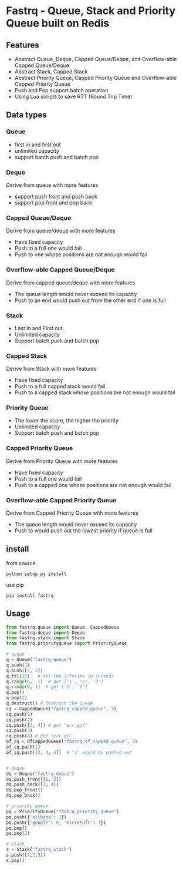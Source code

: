 # Fastrq - Queue, Stack and Priority Queue built on Redis

## Features

+ Abstract Queue, Deque, Capped Queue/Deque, and Overflow-able Capped Queue/Deque
+ Abstract Stack, Capped Stack
+ Abstract Priority Queue, Capped Priority Queue and Overflow-able Capped Priority Queue
+ Push and Pop support batch operation
+ Using Lua scripts to save RTT (Round Trip Time)

## Data types

### Queue

+ first in and first out
+ unlimited capacity
+ support batch push and batch pop

### Deque

Derive from queue with more features

+ support push front and push back
+ support pop front and pop back

### Capped Queue/Deque

Derive from queue/deque with more features

+ Have fixed capacity
+ Push to a full one would fail
+ Push to one whose positions are not enough would fail

### Overflow-able Capped Queue/Deque

Derive from capped queue/deque with more features

+ The queue length would never exceed its capacity
+ Push to an end would push out from the other end if one is full

### Stack 

+ Last in and First out
+ Unlimited capacity
+ Support batch push and batch pop

### Capped Stack

Derive from Stack with more features

+ Have fixed capacity
+ Push to a full capped stack would fail
+ Push to a capped stack whose positions are not enough would fail

### Priority Queue

+ The lower the score, the higher the priority
+ Unlimited capacity
+ Support batch push and batch pop

### Capped Priority Queue

Derive from Priority Queue with more features

+ Have fixed capacity
+ Push to a full one would fail
+ Push to a capped one whose positions are not enough would fail

### Overflow-able Capped Priority Queue

Derive from Capped Priority Queue with more features

+ The queue length would never exceed its capacity
+ Push to would push out the lowest priority if queue is full


## install

from source

```
python setup.py install
```

use pip

```
pip install fastrq
```

## Usage

```python
from fastrq.queue import Queue, CappedQueue
from fastrq.deque import Deque
from fastrq.stack import Stack
from fastrq.priorityqueue import PriorityQueue

# queue
q = Queue("fastrq_queue")
q.push(1)
q.push([2, 3])
q.ttl(10)   # set the lifetime in seconds
q.range(0, -1)  # got ['1', '2', '3']
q.range(0, 1)  # got ['1', '2']
q.pop()
q.pop(2)
q.destruct() # destruct the queue
cq = CappedQueue("fastrq_capped_queue", 3)
cq.push(1)
cq.push(2)
cq.push([3, 4]) # got "err_qof"
cq.push(3)
cq.push(4) # got "err_qf"
of_cq = OfCappedQueue("fastrq_of_capped_queue", 3)
of_cq.push(1)
of_cq.push([2, 3, 4])  # "1" would be pushed out


# deque
dq = Deque("fastrq_deque")
dq.push_front([1, 2])
dq.push_back([3, 4])
dq.pop_front()
dq.pop_back()

# priority queue
pq = PriorityQueue("fastrq_priority_queue")
pq.push({'alibaba': 1})
pq.push({'google': 0, 'microsoft': 1})
pq.pop()
pq.pop(2)

# stack
s = Stack("fastrq_stack")
s.push([1,2,3])
s.pop()

```
